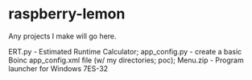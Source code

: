 # raspberry-lemon
Any projects I make will go here.

ERT.py - Estimated Runtime Calculator; 
app_config.py - create a basic Boinc app_config.xml file (w/ my directories; poc);
Menu.zip - Program launcher for Windows 7ES-32
